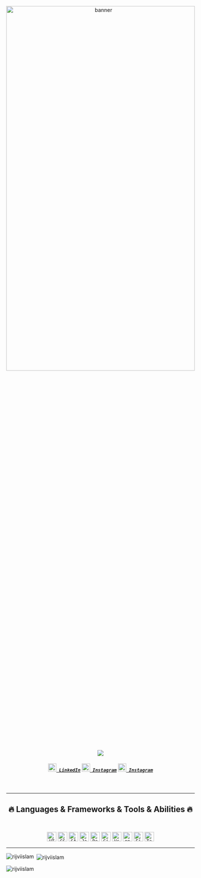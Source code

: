 <p align="center">
  <img src="https://user-images.githubusercontent.com/74038190/213910462-f0daf030-35c8-4ba5-8c69-e7318d7f8a76.jpg" alt="banner" style="width: 100%; height: 50%;" />
</p>

<h1 align="center">
  <a href="https://git.io/typing-svg">
    <img src="https://readme-typing-svg.herokuapp.com/?lines=Hello,+There!+👋;This+is+Rijvi+Islam....;Nice+to+meet+you!&center=true&size=30">
  </a>
</h1>

<h5 align="center">
  <code><a href="https://www.linkedin.com/in/osmandurdag/" title="LinkedIn Profile"><img width="22" src="https://raw.githubusercontent.com/zumrudu-anka/zumrudu-anka/master/images/linkedin.svg"> LinkedIn</a></code>
  <code><a href="https://www.instagram.com/osman__durdag/" title="Instagram Profile"><img width="22" src="https://raw.githubusercontent.com/zumrudu-anka/zumrudu-anka/master/images/instagram.svg"> Instagram</a></code>
   <code><a href="https://www.instagram.com/osman__durdag/" title="Instagram Profile"><img width="22" src="https://th.bing.com/th/id/OIP.XFQn26nBqYC4w7TQEV3aKwHaHa?w=165&h=180&c=7&r=0&o=5&pid=1.7"> Instagram</a></code>
</h5>
<br>

<hr>
<h2 align="center">🔥 Languages & Frameworks & Tools & Abilities 🔥</h2>
<br>

<p align="center">
  <code><img title="HTML" height="25" src="https://raw.githubusercontent.com/zumrudu-anka/zumrudu-anka/master/images/html5.svg"></code>
   <code><img title="CSS" height="25" src="https://raw.githubusercontent.com/zumrudu-anka/zumrudu-anka/master/images/css.svg"></code>
     <code><img title="SASS" height="25" src="https://raw.githubusercontent.com/zumrudu-anka/zumrudu-anka/master/images/sass.svg"></code>
       <code><img title="JavaScript" height="25" src="https://raw.githubusercontent.com/zumrudu-anka/zumrudu-anka/master/images/javascript.svg"></code>
         <code><img title="React.Js" height="25" src="https://raw.githubusercontent.com/zumrudu-anka/zumrudu-anka/master/images/react-original.svg"></code>
           <code><img title="Github" height="25" src="https://raw.githubusercontent.com/zumrudu-anka/zumrudu-anka/master/images/git-original.svg"></code>
                      <code><img title="Vs Code" height="25" src="https://raw.githubusercontent.com/zumrudu-anka/zumrudu-anka/master/images/vscode.png"></code>
                                 <code><img title="npm" height="25" src="https://raw.githubusercontent.com/zumrudu-anka/zumrudu-anka/master/images/npm.svg"></code>
                                            <code><img title="Firebase" height="25" src="https://www.gstatic.com/mobilesdk/240501_mobilesdk/firebase_28dp.png"></code>
                                                                                        <code><img title="Tailwind CSS" height="25" src="https://th.bing.com/th/id/OIP.ScsTorj8Sg1nHM8D4J8l-wAAAA?pid=ImgDet&w=194&h=194&c=7"></code>
</p>
<hr>

<p><img align="left" src="https://github-readme-stats.vercel.app/api/top-langs?username=rijviislam&show_icons=true&locale=en&layout=compact" alt="rijviislam" /></p>

<p>&nbsp;<img align="center" src="https://github-readme-stats.vercel.app/api?username=rijviislam&show_icons=true&locale=en" alt="rijviislam" /></p>

<p><img align="center" src="https://github-readme-streak-stats.herokuapp.com/?user=rijviislam&" alt="rijviislam" /></p>
